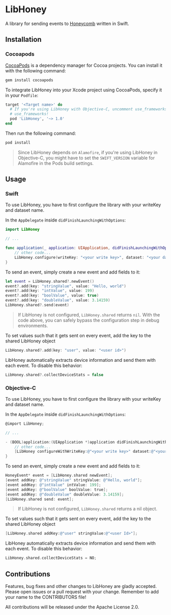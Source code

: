 # LibHoney

A library for sending events to [Honeycomb](https://www.honeycomb.io) written in Swift.

## Installation

### Cocoapods

[CocoaPods](https://cocoapods.org/) is a dependency manager for Cocoa projects. You can install it with the following command:

```bash
gem install cocoapods
```

To integrate LibHoney into your Xcode project using CocoaPods, specify it in your `Podfile`:

```ruby
target '<Target name>' do
  # If you're using LibHoney with Objective-C, uncomment use_frameworks!
  # use_frameworks!  
  pod 'LibHoney', '~> 1.0'
end
```

Then run the following command:

```bash
pod install
```

> Since LibHoney depends on `Alamofire`, if you're using LibHoney in Objective-C, you might have to set the `SWIFT_VERSION` variable for Alamofire in the Pods build settings.

## Usage

### Swift

To use LibHoney, you have to first configure the library with your writeKey and dataset name.

In the `AppDelegate` inside `didFinishLaunchingWithOptions`:

```swift
import LibHoney

// ...

func application(_ application: UIApplication, didFinishLaunchingWithOptions launchOptions: [UIApplicationLaunchOptionsKey: Any]?) -> Bool {    
    // other code...
    LibHoney.configure(writeKey: "<your write key>", dataset: "<your dataset name>")    
}
```

To send an event, simply create a new event and add fields to it:

```swift
let event = LibHoney.shared?.newEvent()
event?.add(key: "stringValue", value: "Hello, world")
event?.add(key: "intValue", value: 199)
event?.add(key: "boolValue", value: true)
event?.add(key: "doubleValue", value: 3.14159)
LibHoney.shared?.send(event)
```

> If LibHoney is not configured, `LibHoney.shared` returns `nil`. With the code above, you can safely bypass the configuration step in debug environments.

To set values such that it gets sent on every event, add the key to the shared LibHoney object

```swift
LibHoney.shared?.add(key: "user", value: "<user id>")
```

LibHoney automatically extracts device information and send them with each event. To disable this behavior:

```swift
LibHoney.shared?.collectDeviceStats = false
```

### Objective-C

To use LibHoney, you have to first configure the library with your writeKey and dataset name.

In the `AppDelegate` inside `didFinishLaunchingWithOptions`:

```objective-c
@import LibHoney;

// ...

- (BOOL)application:(UIApplication *)application didFinishLaunchingWithOptions:(NSDictionary *)launchOptions {
    // other code...
    [LibHoney configureWithWriteKey:@"<your write key>" dataset:@"<your dataset name>"];    
}
```

To send an event, simply create a new event and add fields to it:

```objective-c
HoneyEvent* event = [LibHoney.shared newEvent];
[event addKey: @"stringValue" stringValue: @"Hello, world"];
[event addKey: @"intValue" intValue: 199];
[event addKey: @"boolValue" boolValue: true];
[event addKey: @"doubleValue" doubleValue: 3.14159];
[LibHoney.shared send: event];
```

> If LibHoney is not configured, `LibHoney.shared` returns a nil object.

To set values such that it gets sent on every event, add the key to the shared LibHoney object

```objective-c
[LibHoney.shared addKey:@"user" stringValue:@"<user Id>"];
```

LibHoney automatically extracts device information and send them with each event. To disable this behavior:

```objective-c
LibHoney.shared.collectDeviceStats = NO;
```

## Contributions

Features, bug fixes and other changes to LibHoney are gladly accepted. Please open issues or a pull request with your change. Remember to add your name to the CONTRIBUTORS file!

All contributions will be released under the Apache License 2.0.
